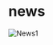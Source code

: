 # news


![News1](https://user-images.githubusercontent.com/113053935/221008559-e2392364-42a0-4274-af37-bc2265064d4f.jpg)

